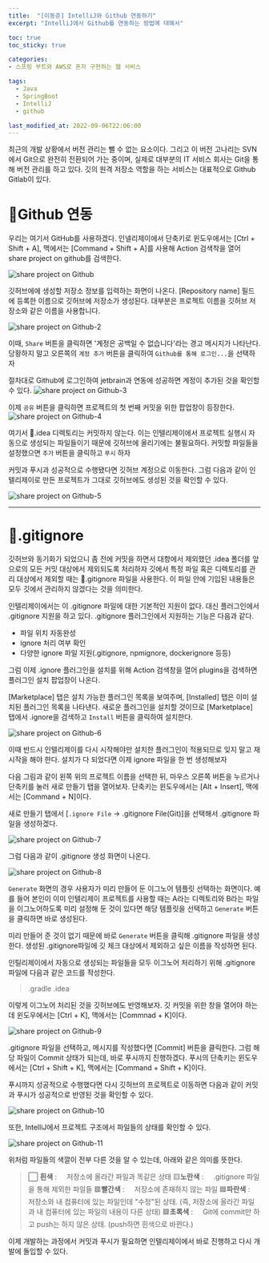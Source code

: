 ```yaml
---
title:  "[이동준] IntelliJ와 Github 연동하기"
excerpt: "IntelliJ에서 Github를 연동하는 방법에 대해서"

toc: true
toc_sticky: true

categories:
- 스프링 부트와 AWS로 혼자 구현하는 웹 서비스

tags:
  - Java
  - SpringBoot
  - IntelliJ
  - github

last_modified_at: 2022-09-06T22:06:00
---
```




최근의 개발 상황에서 버전 관리는 뺄 수 없는 요소이다. 그리고 이 버전 고나리는 SVN에서 Git으로 완전히 전환되어 가는 중이며, 실제로 대부분의 IT 서비스 회사는 Git을 통해 버전 관리를 하고 있다.
깃의 원격 저장소 역할을 하는 서비스는 대표적으로 Github  Gitlab이 있다.

# 🚩Github 연동
우리는 여기서 GitHub를 사용하겠다. 인넬리제이에서 단축키로 윈도우에서는 [Ctrl + Shift + A], 맥에서는 [Command + Shift + A]를 사용해 Action 검색착을 열어 share project on github를 검색한다.

![share project on Github](https://velog.velcdn.com/images/ingyeomnote/post/3ec3c8d3-11c3-4097-ac5d-365157254c8c/image.png)

깃허브에에 생성할 저장소 정보를 입력하는 화면이 나온다. [Repository name] 필드에 등록한 이름으로 깃허브에 저장소가 생성된다. 대부분은 프로젝트 이름을 깃허브 저장소와 같은 이름을 사용합니다.

![share project on Github-2](https://velog.velcdn.com/images/ingyeomnote/post/2afd09d1-a7f2-46c2-8909-4d9e06756dff/image.png)

이때, `Share` 버튼을 클릭하면 '계정은 공백일 수 없습니다'라는 경고 메시지가 나타난다. 당황하지 말고 오른쪽의 `계정 추가` 버튼을 클릭하여 `Github를 통해 로그인...`을 선택하자

절차대로 Github에 로그인하여 jetbrain과 연동에 성공하면 계정이 추가된 것을 확인할 수 있다.
![share project on Github-3](https://velog.velcdn.com/images/ingyeomnote/post/1bbceb06-8d7e-4e11-9621-3bc09477b785/image.png)

이제 `공유` 버튼을 클릭하면 프로젝트의 첫 번째 커밋을 위한 팝업창이 등장한다.
![share project on Github-4](https://velog.velcdn.com/images/ingyeomnote/post/b1e124ee-956d-49c8-b68c-4f09150ef364/image.png)

여기서 📂.idea 디렉토리는 커밋하지 않는다. 이는 인텔리제이에서 프로젝트 실행시 자동으로 생성되는 파일들이기 때문에 깃허브에 올리기에는 불필요하다. 커밋할 파일들을 설정했으면 `추가` 버튼을 클릭하고 `푸시` 하자

커밋과 푸시과 성공적으로 수행됐다면 깃허브 계정으로 이동한다. 그럼 다음과 같이 인텔리제이로 만든 프로젝트가 그대로 깃허브에도 생성된 것을 확인할 수 있다.

![share project on Github-5](https://velog.velcdn.com/images/ingyeomnote/post/fc7d2373-3bec-46d7-a31b-9c86402b59d1/image.png)

---

# 🚩.gitignore

깃허브와 동기화가 되었으니 좀 전에 커밋을 하면서 대항에서 제외했던 .idea 폴더를 앞으로의 모든 커밋 대상에서 제외되도록 처리하자 깃에서 특정 파일 혹은 디렉토리를 관리 대상에서 제외할 때는 📝.gitignore 파일을 사용한다. 이 파일 안에 기입된 내용들은 모두 깃에서 관리하지 않겠다는 것을 의미한다.

인텔리제이에서는 이 .gitignore 파일에 대한 기본적인 지원이 없다. 대신 플러그인에서 .gitignore 지원을 하고 있다. .gitignore 플러그인에서 지원하는 기능은 다음과 같다.

- 파일 위치 자동완성
- ignore 처리 여부 확인
- 다양한 ignore 파일 지원(.gitignore, npmignore, dockerignore 등등)

그럼 이제 .ignore 플러그인을 설치를 위해 Action 검색창을 열어 plugins을 검색하면 플러그인 설치 팝업창이 나온다. 

[Marketplace] 탭은 설치 가능한 플러그인 목록을 보여주며, [Installed] 탭은 이미 설치된 플러그인 목록을 나타낸다. 새로운 플러그인을 설치할 것이므로 [Marketplace] 탭에서 .ignore을 검색하고 `Install` 버튼을 클릭하여 설치한다.

![share project on Github-6](https://velog.velcdn.com/images/ingyeomnote/post/64a5ea85-e09c-4d91-aa46-bd34eef0246b/image.png)

이때 반드시 인텔리제이를 다시 시작해야만 설치한 플러그인이 적용되므로 잊지 말고 재시작을 해야 한다. 설치가 다 되었다면 이제 ignore 파일을 한 번 생성해보자

다음 그림과 같이 왼쪽 위의 프로젝트 이름을 선택한 뒤, 마우스 오른쪽 버튼을 누르거나 단축키를 눌러 새로 만들기 탭을 열어보자. 단축키는 윈도우에서는 [Alt + Insert], 맥에서는 [Command + N]이다.

새로 만들기 탭에서 [`.ignore File` -> .gitignore File(Git)]을 선택해서 .gitignore 파일을 생성하겠다.

![share project on Github-7](https://velog.velcdn.com/images/ingyeomnote/post/d76b43a4-579b-41de-9089-abced8978cd6/image.png)

그럼 다음과 같이 .gitignore 생성 화면이 나온다.

![share project on Github-8](https://velog.velcdn.com/images/ingyeomnote/post/cf976667-040e-4f49-a743-064552d1792f/image.png)

`Generate` 화면의 경우 사용자가 미리 만들어 둔 이그노어 템플릿 선택하는 화면이다. 예를 들어 본인이 이미 인텔리제이 프로젝트를 사용할 때는 A라는 디렉토리와 B라는 파일을 이그노어하도록 미리 설정해 둔 것이 있다면 해당 템플릿을 선택하고 `Generate` 버튼을 클릭하면 바로 생성된다. 

미리 만들어 준 것이 없기 때문에 바로 `Generate` 버튼을 클릭해 .gitignore 파일을 생성한다. 생성된 .gitignore파일에 깃 체크 대상에서 제외하고 싶은 이름을 작성하면 된다. 

인틸리제이에서 자동으로 생성되는 파일들을 모두 이그노어 처리하기 위해 .gitignore파일에 다음과 같은 코드를 작성한다.

>.gradle
>.idea


이렇게 이그노어 처리된 것을 깃허브에도 반영해보자. 깃 커밋을 위한 창을 열어야 하는데 윈도우에서는 [Ctrl + K], 맥에서는 [Commnad + K]이다.

![share project on Github-9](https://velog.velcdn.com/images/ingyeomnote/post/d7ff6cb6-86d4-470c-bf7d-ae7d407a42c2/image.png)

.gitignore 파일을 선택하고, 메시지를 작성했다면 [Commit] 버튼을 클릭한다. 그럼 해당 파일이 Commit 상태가 되는데, 바로 푸시까지 진행하겠다. 푸시의 단축키는 윈도우에서는 [Ctrl + Shift + K], 맥에서는 [Command + Shift + K]이다. 

푸시까지 성공적으로 수행했다면 다시 깃허브의 프로젝트로 이동하면 다음과 같이 커밋과 푸시가 성공적으로 반영된 것을 확인할 수 있다.

![share project on Github-10](https://velog.velcdn.com/images/ingyeomnote/post/5d56d1d6-c5fd-4028-b136-a1c30a55ca7d/image.png)

또한, IntelliJ에서 프로젝트 구조에서 파일들의 상태를 확인할 수 있다.

![share project on Github-11](https://velog.velcdn.com/images/ingyeomnote/post/88bdecb5-32a9-43ea-a376-7d2e7791a8a6/image.png)


위처럼 파일들의 색깔이 전부 다른 것을 알 수 있는데, 아래와 같은 의미를 뜻한다.

>
>⬜ **흰색** : 
> &nbsp; &nbsp; 저장소에 올라간 파일과 똑같은 상태
>🟨**노란색** : 
> &nbsp; &nbsp; .gitignore 파일을 통해 제외한 파일들
>🟥**빨간색** : 
> &nbsp; &nbsp; 저장소에 존재하지 않는 파일
>🟦**파란색** : 
> &nbsp; &nbsp; 저장소와 내 컴퓨터에 있는 파일인데 "수정"된 상태. (즉, 저장소에 올라간 파일과 내 컴퓨터에 있는 파일의 내용이 다른 상태)
>🟩**초록색** : 
> &nbsp; &nbsp; Git에 commit만 하고 push는 하지 않은 상태. (push하면 흰색으로 바뀐다.) 

 이제 개발하는 과정에서 커밋과 푸시가 필요하면 인텔리제이에서 바로 진행하고 다시 개발에 돌입할 수 있다.
